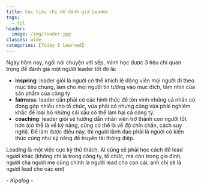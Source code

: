 ```yaml
---
title: Các tiêu chí để đánh giá Leader
tags:
  - til
header:
  image: /img/leader.jpg
classes: wide
categories: [Today I Learned]
---
```


Ngày hôm nay, ngồi nói chuyện với sếp, mình học được 3 tiêu chí quan trọng để đánh giá một người leader tốt đó là:
-	**inspring**: leader giỏi là người có thể khích lệ động viên mọi người đi theo mục tiêu chung, làm cho mọi người tin tưởng vào mục đích, tầm nhìn của sản phẩm của công ty
-	**fairness**: leader cần phải có các hình thức để tôn vinh những cá nhân có đóng góp nhiều cho tổ chức, vừa phải có nhưng cũng vừa phải nghiêm khắc để loại bỏ những cái xấu có thể làm hại cả công ty.
-	**coaching**: leader giỏi sẽ hướng dẫn nhân viên trở thành con người tốt hơn (có thể là về kỹ năng, cũng có thể là về độ chín chắn, cách suy nghĩ). Để làm được điều này, thì người lãnh đạo phải là người có kiến thức cũng như kỹ năng để truyền tải thông điệp.

Leading là một việc cực kỳ thử thách. Ai cũng sẽ phải học cách để lead người khác (không chỉ là trong công ty, tổ chức, mà còn trong gia đình, người cha người mẹ cũng chính là người lead cho con cái, anh chị sẽ là người lead cho các em)

_- Kipalog -_